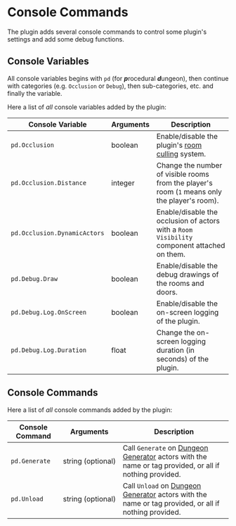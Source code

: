 # Console Commands

The plugin adds several console commands to control some plugin's settings and add some debug functions.

## Console Variables

All console variables begins with `pd` (for ***p***rocedural ***d***ungeon), then continue with categories (e.g. `Occlusion` or `Debug`), then sub-categories, etc. and finally the variable.

Here a list of *all* console variables added by the plugin:

Console Variable | Arguments | Description
---|---|---
`pd.Occlusion` | boolean | Enable/disable the plugin's [room culling](../Advanced-Features/Occlusion-Culling.md) system.
`pd.Occlusion.Distance` | integer | Change the number of visible rooms from the player's room (`1` means only the player's room).
`pd.Occlusion.DynamicActors` | boolean | Enable/disable the occlusion of actors with a `Room Visibility` component attached on them.
`pd.Debug.Draw` | boolean | Enable/disable the debug drawings of the rooms and doors.
`pd.Debug.Log.OnScreen` | boolean | Enable/disable the on-screen logging of the plugin.
`pd.Debug.Log.Duration` | float | Change the on-screen logging duration (in seconds) of the plugin.

<!-- markdownlint-disable MD024 -->
## Console Commands
<!-- markdownlint-enable MD024 -->

Here a list of *all* console commands added by the plugin:

Console Command | Arguments | Description
---|---|---
`pd.Generate` | string&#160;(optional) | Call `Generate` on [Dungeon Generator](../Getting-Started/Generating-Dungeon/Dungeon-Generator.md) actors with the name or tag provided, or all if nothing provided.
`pd.Unload` | string&#160;(optional) | Call `Unload` on [Dungeon Generator](../Getting-Started/Generating-Dungeon/Dungeon-Generator.md) actors with the name or tag provided, or all if nothing provided.
